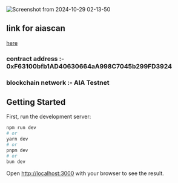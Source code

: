 ![Screenshot from 2024-10-29 02-13-50](https://github.com/user-attachments/assets/09bd767a-c81c-4e75-8dd7-741180cfca6d)

## link for aiascan

 [here](https://testnet.aiascan.com/address/0xF63100bfb1AD40630664aA998C7045b299FD3924)

### contract address :- 0xF63100bfb1AD40630664aA998C7045b299FD3924

### blockchain network :- AIA Testnet



## Getting Started

First, run the development server:

```bash
npm run dev
# or
yarn dev
# or
pnpm dev
# or
bun dev
```

Open [http://localhost:3000](http://localhost:3000) with your browser to see the result.
